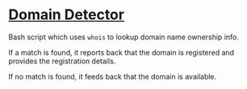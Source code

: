# [Domain Detector](https://github.com/devmegan/domain-detector)

Bash script which uses `whois` to lookup domain name ownership info.

If a match is found, it reports back that the domain is registered and provides the registration details.

If no match is found, it feeds back that the domain is available.